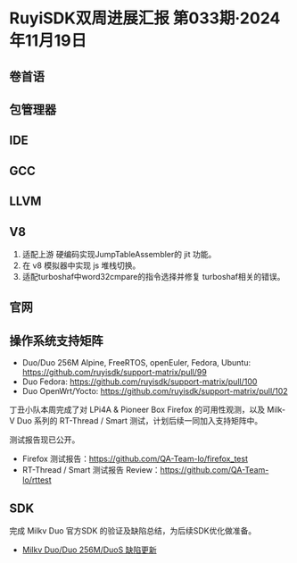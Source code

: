 # RuyiSDK双周进展汇报  第033期·2024年11月19日

## 卷首语

## 包管理器

## IDE

## GCC

## LLVM

## V8
1. 适配上游 硬编码实现JumpTableAssembler的 jit 功能。
2. 在 v8 模拟器中实现 js 堆栈切换。
3. 适配turboshaf中word32cmpare的指令选择并修复 turboshaf相关的错误。

## 官网

## 操作系统支持矩阵

- Duo/Duo 256M Alpine, FreeRTOS, openEuler, Fedora, Ubuntu: https://github.com/ruyisdk/support-matrix/pull/99
- Duo Fedora: https://github.com/ruyisdk/support-matrix/pull/100
- Duo OpenWrt/Yocto: https://github.com/ruyisdk/support-matrix/pull/102

丁丑小队本周完成了对 LPi4A & Pioneer Box Firefox 的可用性观测，以及 Milk-V Duo 系列的 RT-Thread / Smart 测试，计划后续一同加入支持矩阵中。

测试报告现已公开。

- Firefox 测试报告：https://github.com/QA-Team-lo/firefox_test
- RT-Thread / Smart 测试报告 Review：https://github.com/QA-Team-lo/rttest

## SDK
完成 Milkv Duo 官方SDK 的验证及缺陷总结，为后续SDK优化做准备。
- [Milkv Duo/Duo 256M/DuoS 缺陷更新](https://gitee.com/yunxiangluo/milkv-duo/blob/master/todo.md)

